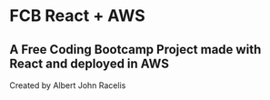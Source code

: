 # FCB React + AWS
A Free Coding Bootcamp Project made with React and deployed in AWS
---
Created by Albert John Racelis
